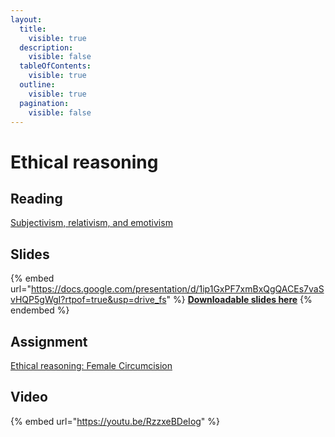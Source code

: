 ```yaml
---
layout:
  title:
    visible: true
  description:
    visible: false
  tableOfContents:
    visible: true
  outline:
    visible: true
  pagination:
    visible: false
---
```


# Ethical reasoning

## Reading

[Subjectivism, relativism, and emotivism](https://drive.google.com/file/d/1l6UL6xTtX3vht8dStWvt1K\_jQqQxQjf7/view?usp=sharing)

## Slides

{% embed url="https://docs.google.com/presentation/d/1ip1GxPF7xmBxQgQACEs7vaSvHQP5gWgI?rtpof=true&usp=drive_fs" %}
[**Downloadable slides here**](https://docs.google.com/presentation/d/1ip1GxPF7xmBxQgQACEs7vaSvHQP5gWgI?rtpof=true\&usp=drive\_fs)
{% endembed %}

## Assignment

[Ethical reasoning: Female Circumcision](https://docs.google.com/document/d/1ijv-UBfn65WTDfeMcssMB5tf9TxZ\_h0s?rtpof=true\&usp=drive\_fs)

## Video

{% embed url="https://youtu.be/RzzxeBDeIog" %}
